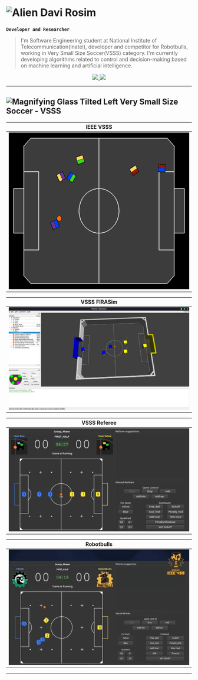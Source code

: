 # <img src="https://raw.githubusercontent.com/Tarikul-Islam-Anik/Animated-Fluent-Emojis/master/Emojis/Smilies/Alien.png" alt="Alien" width="25" height="25" /> Davi Rosim

**`Developer and Researcher`**

>I'm Software Engineering student at National Institute of Telecommunication(Inatel), developer and competitor for Robotbulls, working in Very Small Size Soccer(VSSS) category. I'm currently developing algorithms related to control and decision-making based on machine learning and artificial intelligence.

<div id="info" align="center">
    <a href="https://www.linkedin.com/in/davirosimes/">
        <img src="https://img.shields.io/badge/-LINKEDIN-blue?style=flat-square&logo=Linkedin&logoColor=white"/>
    </a>
    <a href="mailto:davi.rosim@ges.inatel.br">
        <img src="https://img.shields.io/badge/-EMAIL-red?style=flat-square&logo=Gmail&logoColor=white"/>
    </a>
</div>

---

<h2 align="left">
    <img src="https://raw.githubusercontent.com/Tarikul-Islam-Anik/Animated-Fluent-Emojis/master/Emojis/Objects/Magnifying%20Glass%20Tilted%20Left.png" alt="Magnifying Glass Tilted Left" width="25" height="25" /> 
    Very Small Size Soccer - VSSS
</h2>
              
                     
|   IEEE VSSS               |   
|:-------------------------:|
|<img src="rsc/vsss.gif" alt="VSSS"/>|

|      VSSS FIRASim         |
|:-------------------------:|
|<img src="rsc/firasim.png" alt="FIRASim"/>|  

| VSSS Referee              |
|:-------------------------:|
|<img src="rsc/vsssreferee.png" alt="VSSSRefereee"/>|

| Robotbulls                |
|:-------------------------:| 
|<img src="rsc/robotbulls.gif" alt="Robotbulls x Troia"/>|
---
